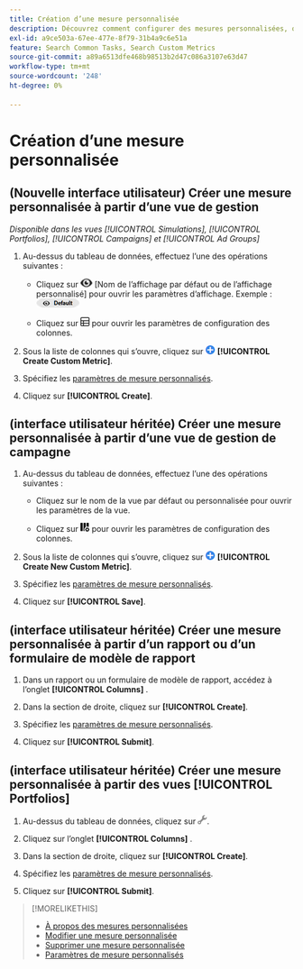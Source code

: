 ```yaml
---
title: Création d’une mesure personnalisée
description: Découvrez comment configurer des mesures personnalisées, qui sont calculées à partir de mesures standard.
exl-id: a9ce503a-67ee-477e-8f79-31b4a9c6e51a
feature: Search Common Tasks, Search Custom Metrics
source-git-commit: a89a6513dfe468b98513b2d47c086a3107e63d47
workflow-type: tm+mt
source-wordcount: '248'
ht-degree: 0%

---
```


# Création d’une mesure personnalisée

## (Nouvelle interface utilisateur) Créer une mesure personnalisée à partir d’une vue de gestion

*Disponible dans les vues [!UICONTROL Simulations], [!UICONTROL Portfolios], [!UICONTROL Campaigns] et [!UICONTROL Ad Groups]*

1. Au-dessus du tableau de données, effectuez l’une des opérations suivantes :

   * Cliquez sur ![Sélecteur d’affichage](/help/search-social-commerce/assets/view.png "Sélecteur d’affichage") \[Nom de l’affichage par défaut ou de l’affichage personnalisé\] pour ouvrir les paramètres d’affichage. Exemple : ![Exemple de vue](/help/search-social-commerce/assets/view-selector-example.png "Exemple de vue")

   * Cliquez sur ![Colonnes personnalisées](/help/search-social-commerce/assets/custom-columns-new.png "Colonnes personnalisées") pour ouvrir les paramètres de configuration des colonnes.

1. Sous la liste de colonnes qui s’ouvre, cliquez sur ![Créer une mesure personnalisée](/help/search-social-commerce/assets/add.png "Créer une mesure personnalisée") **[!UICONTROL Create Custom Metric]**.

1. Spécifiez les [paramètres de mesure personnalisés](custom-metric-settings.md).

1. Cliquez sur **[!UICONTROL Create]**.

## (interface utilisateur héritée) Créer une mesure personnalisée à partir d’une vue de gestion de campagne

1. Au-dessus du tableau de données, effectuez l’une des opérations suivantes :

   * Cliquez sur le nom de la vue par défaut ou personnalisée pour ouvrir les paramètres de la vue.

   * Cliquez sur ![Colonnes personnalisées](/help/search-social-commerce/assets/custom-columns.png "Colonnes personnalisées") pour ouvrir les paramètres de configuration des colonnes.

1. Sous la liste de colonnes qui s’ouvre, cliquez sur ![Créer une mesure personnalisée](/help/search-social-commerce/assets/add.png "Créer une mesure personnalisée") **[!UICONTROL Create New Custom Metric]**.

1. Spécifiez les [paramètres de mesure personnalisés](custom-metric-settings.md).

1. Cliquez sur **[!UICONTROL Save]**.

## (interface utilisateur héritée) Créer une mesure personnalisée à partir d’un rapport ou d’un formulaire de modèle de rapport

1. Dans un rapport ou un formulaire de modèle de rapport, accédez à l’onglet **[!UICONTROL Columns]** .

1. Dans la section de droite, cliquez sur **[!UICONTROL Create]**.

1. Spécifiez les [paramètres de mesure personnalisés](custom-metric-settings.md).

1. Cliquez sur **[!UICONTROL Submit]**.

## (interface utilisateur héritée) Créer une mesure personnalisée à partir des vues [!UICONTROL Portfolios]

1. Au-dessus du tableau de données, cliquez sur ![Modifier la vue sélectionnée](/help/search-social-commerce/assets/view-settings.png "Modifier la vue sélectionnée").

1. Cliquez sur l’onglet **[!UICONTROL Columns]** .

1. Dans la section de droite, cliquez sur **[!UICONTROL Create]**.

1. Spécifiez les [paramètres de mesure personnalisés](custom-metric-settings.md).

1. Cliquez sur **[!UICONTROL Submit]**.

>[!MORELIKETHIS]
>
>* [À propos des mesures personnalisées](custom-metric-about.md)
>* [Modifier une mesure personnalisée](custom-metric-edit.md)
>* [Supprimer une mesure personnalisée](custom-metric-delete.md)
>* [Paramètres de mesure personnalisés](custom-metric-settings.md)
